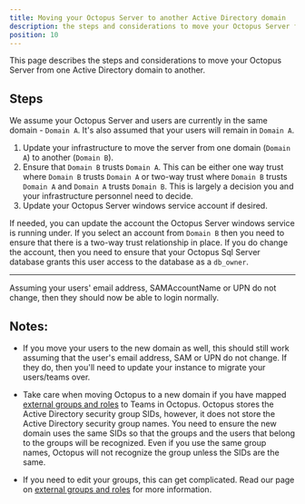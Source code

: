 ```yaml
---
title: Moving your Octopus Server to another Active Directory domain
description: the steps and considerations to move your Octopus Server from one Active Directory domain to another.
position: 10
---
```


This page describes the steps and considerations to move your Octopus Server from one Active Directory domain to another.  

## Steps

We assume your Octopus Server and users are currently in the same domain - `Domain A`.  It's also assumed that your users will remain in `Domain A`.

1.  Update your infrastructure to move the server from one domain (`Domain A`) to another (`Domain B`).
2.  Ensure that `Domain B` trusts `Domain A`.  This can be either one way trust where `Domain B` trusts `Domain A` or two-way trust where `Domain B` trusts `Domain A` and `Domain A` trusts `Domain B`.  This is largely a decision you and your infrastructure personnel need to decide.  
3.  Update your Octopus Server windows service account if desired.

If needed, you can update the account the Octopus Server windows service is running under.  If you select an account from `Domain B` then you need to ensure that there is a two-way trust relationship in place.  If you do change the account, then you need to ensure that your Octopus Sql Server database grants this user access to the database as a `db_owner`.

---

Assuming your users' email address, SAMAccountName or UPN do not change, then they should now be able to login normally.

## Notes:

* If you move your users to the new domain as well, this should still work assuming that the user's email address, SAM or UPN do not change.  If they do, then you'll need to update your instance to migrate your users/teams over.

* Take care when moving Octopus to a new domain if you have mapped [external groups and roles](docs/security/users-and-teams/external-groups-and-roles.md) to Teams in Octopus. Octopus stores the Active Directory security group SIDs, however, it does not store the Active Directory security group names. You need to ensure the new domain uses the same SIDs so that the groups and the users that belong to the groups will be recognized. Even if you use the same group names, Octopus will not recognize the group unless the SIDs are the same.

* If you need to edit your groups, this can get complicated.  Read our page on [external groups and roles](docs/security/users-and-teams/external-groups-and-roles.md) for more information.

